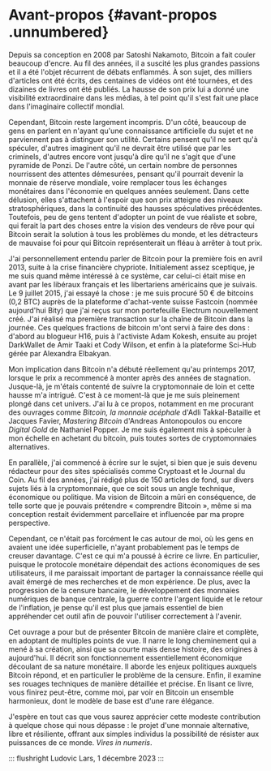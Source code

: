 # Avant-propos {#avant-propos .unnumbered}

Depuis sa conception en 2008 par Satoshi Nakamoto, Bitcoin a fait couler beaucoup d'encre. Au fil des années, il a suscité les plus grandes passions et il a été l'objet récurrent de débats enflammés. À son sujet, des milliers d'articles ont été écrits, des centaines de vidéos ont été tournées, et des dizaines de livres ont été publiés. La hausse de son prix lui a donné une visibilité extraordinaire dans les médias, à tel point qu'il s'est fait une place dans l'imaginaire collectif mondial.

Cependant, Bitcoin reste largement incompris. D'un côté, beaucoup de gens en parlent en n'ayant qu'une connaissance artificielle du sujet et ne parviennent pas à distinguer son utilité. Certains pensent qu'il ne sert qu'à spéculer, d'autres imaginent qu'il ne devrait être utilisé que par les criminels, d'autres encore vont jusqu'à dire qu'il ne s'agit que d'une pyramide de Ponzi. De l'autre côté, un certain nombre de personnes nourrissent des attentes démesurées, pensant qu'il pourrait devenir la monnaie de réserve mondiale, voire remplacer tous les échanges monétaires dans l'économie en quelques années seulement. Dans cette délusion, elles s'attachent à l'espoir que son prix atteigne des niveaux stratosphériques, dans la continuité des hausses spéculatives précédentes. Toutefois, peu de gens tentent d'adopter un point de vue réaliste et sobre, qui ferait la part des choses entre la vision des vendeurs de rêve pour qui Bitcoin serait la solution à tous les problèmes du monde, et les détracteurs de mauvaise foi pour qui Bitcoin représenterait un fléau à arrêter à tout prix.

J'ai personnellement entendu parler de Bitcoin pour la première fois en avril 2013, suite à la crise financière chypriote. Initialement assez sceptique, je me suis quand même intéressé à ce système, car celui-ci était mise en avant par les libéraux français et les libertariens américains que je suivais. Le 9 juillet 2015, j'ai essayé la chose : je me suis procuré 50 € de bitcoins (0,2 BTC) auprès de la plateforme d'achat-vente suisse Fastcoin (nommée aujourd'hui Bity) que j'ai reçus sur mon portefeuille Electrum nouvellement créé. J'ai réalisé ma première transaction sur la chaîne de Bitcoin dans la journée. Ces quelques fractions de bitcoin m'ont servi à faire des dons : d'abord au blogueur H16, puis à l'activiste Adam Kokesh, ensuite au projet DarkWallet de Amir Taaki et Cody Wilson, et enfin à la plateforme Sci-Hub gérée par Alexandra Elbakyan.

Mon implication dans Bitcoin n'a débuté réellement qu'au printemps 2017, lorsque le prix a recommencé à monter après des années de stagnation. Jusque-là, je m'étais contenté de suivre la cryptomonnaie de loin et cette hausse m'a intrigué. C'est à ce moment-là que je me suis pleinement plongé dans cet univers. J'ai lu à ce propos, notamment en me procurant des ouvrages comme *Bitcoin, la monnaie acéphale* d'Adli Takkal-Bataille et Jacques Favier, *Mastering Bitcoin* d'Andreas Antonopoulos ou encore *Digital Gold* de Nathaniel Popper. Je me suis également mis à spéculer à mon échelle en achetant du bitcoin, puis toutes sortes de cryptomonnaies alternatives.

En parallèle, j'ai commencé à écrire sur le sujet, si bien que je suis devenu rédacteur pour des sites spécialisés comme Cryptoast et le Journal du Coin. Au fil des années, j'ai rédigé plus de 150 articles de fond, sur divers sujets liés à la cryptomonnaie, que ce soit sous un angle technique, économique ou politique. Ma vision de Bitcoin a mûri en conséquence, de telle sorte que je pouvais prétendre « comprendre Bitcoin », même si ma conception restait évidemment parcellaire et influencée par ma propre perspective.

Cependant, ce n'était pas forcément le cas autour de moi, où les gens en avaient une idée superficielle, n'ayant probablement pas le temps de creuser davantage. C'est ce qui m'a poussé à écrire ce livre. En particulier, puisque le protocole monétaire dépendait des actions économiques de ses utilisateurs, il me paraissait important de partager la connaissance réelle qui avait émergé de mes recherches et de mon expérience. De plus, avec la progression de la censure bancaire, le développement des monnaies numériques de banque centrale, la guerre contre l'argent liquide et le retour de l'inflation, je pense qu'il est plus que jamais essentiel de bien appréhender cet outil afin de pouvoir l'utiliser correctement à l'avenir.

Cet ouvrage a pour but de présenter Bitcoin de manière claire et complète, en adoptant de multiples points de vue. Il narre le long cheminement qui a mené à sa création, ainsi que sa courte mais dense histoire, des origines à aujourd'hui. Il décrit son fonctionnement essentiellement économique découlant de sa nature monétaire. Il aborde les enjeux politiques auxquels Bitcoin répond, et en particulier le problème de la censure. Enfin, il examine ses rouages techniques de manière détaillée et précise. En lisant ce livre, vous finirez peut-être, comme moi, par voir en Bitcoin un ensemble harmonieux, dont le modèle de base est d'une rare élégance.

J'espère en tout cas que vous saurez apprécier cette modeste contribution à quelque chose qui nous dépasse : le projet d'une monnaie alternative, libre et résiliente, offrant aux simples individus la possibilité de résister aux puissances de ce monde. *Vires in numeris*.

::: flushright
Ludovic Lars, 1 décembre 2023
:::